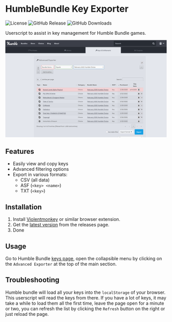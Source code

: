 # HumbleBundle Key Exporter
![License](https://img.shields.io/badge/License-MIT-blue)
![GitHub Release](https://img.shields.io/github/v/release/mrmarble/hb-key-exporter)
![GitHub Downloads](https://img.shields.io/github/downloads/mrmarble/hb-key-exporter/total)

Userscript to assist in key management for Humble Bundle games.

![](/assets/image.png)

## Features
- Easily view and copy keys
- Advanced filtering options
- Export in various formats:
  - CSV (all data)
  - ASF (`<key> <name>`)
  - TXT (`<key>`)


## Installation

1. Install [Violentmonkey](https://violentmonkey.github.io/) or similar browser extension.
2. Get the [latest version](https://github.com/MrMarble/hb-key-exporter/releases/latest/download/hb-key-exporter.user.js) from the releases page.
3. Done

## Usage

Go to Humble Bundle [keys page](https://www.humblebundle.com/home/keys), open the collapsible menu by clicking on the `Advanced Exporter` at the top of the main section.

## Troubleshooting

Humble bundle will load all your keys into the `localStorage` of your browser. This userscript will read the keys from there. If you have a lot of keys, it may take a while to load them all the first time, leave the page open for a minute or two, you can refresh the list by clicking the `Refresh` button on the right or just reload the page.
